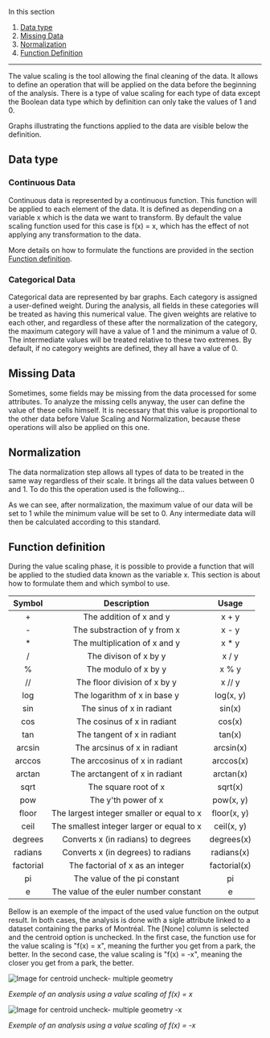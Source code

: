 In this section

1. [Data type](#data-type)
2. [Missing Data](#missing-Data)
3. [Normalization](#normalization)
4. [Function Definition](#function-definition)

---

The value scaling is the tool allowing the final cleaning of the data. It allows to define an operation that will be applied on the data before the beginning of the analysis. There is a type of value scaling for each type of data except the Boolean data type which by definition can only take the values of 1 and 0.

Graphs illustrating the functions applied to the data are visible below the definition.

## Data type

### Continuous Data

Continuous data is represented by a continuous function. This function will be applied to each element of the data. It is defined as depending on a variable x which is the data we want to transform. By default the value scaling function used for this case is f(x) = x, which has the effect of not applying any transformation to the data.

More details on how to formulate the functions are provided in the section [Function definition](#function-definition).

### Categorical Data

Categorical data are represented by bar graphs. Each category is assigned a user-defined weight. During the analysis, all fields in these categories will be treated as having this numerical value. The given weights are relative to each other, and regardless of these after the normalization of the category, the maximum category will have a value of 1 and the minimum a value of 0. The intermediate values will be treated relative to these two extremes. By default, if no category weights are defined, they all have a value of 0.

## Missing Data

Sometimes, some fields may be missing from the data processed for some attributes. To analyze the missing cells anyway, the user can define the value of these cells himself. It is necessary that this value is proportional to the other data before Value Scaling and Normalization, because these operations will also be applied on this one.

## Normalization

The data normalization step allows all types of data to be treated in the same way regardless of their scale. It brings all the data values between 0 and 1. To do this the operation used is the following...

As we can see, after normalization, the maximum value of our data will be set to 1 while the minimum value will be set to 0. Any intermediate data will then be calculated according to this standard.

## Function definition

During the value scaling phase, it is possible to provide a function that will be applied to the studied data known as the variable x. This section is about how to formulate them and which symbol to use.

|  Symbol   |                Description                |    Usage     |
| :-------: | :---------------------------------------: | :----------: |
|     +     |          The addition of x and y          |    x + y     |
|     -     |       The substraction of y from x        |    x - y     |
|    \*     |       The multiplication of x and y       |    x \* y    |
|     /     |           The divison of x by y           |    x / y     |
|     %     |           The modulo of x by y            |    x % y     |
|    //     |       The floor division of x by y        |    x // y    |
|    log    |       The logarithm of x in base y        |  log(x, y)   |
|    sin    |         The sinus of x in radiant         |    sin(x)    |
|    cos    |        The cosinus of x in radiant        |    cos(x)    |
|    tan    |        The tangent of x in radiant        |    tan(x)    |
|  arcsin   |       The arcsinus of x in radiant        |  arcsin(x)   |
|  arccos   |      The arccosinus of x in radiant       |  arccos(x)   |
|  arctan   |      The arctangent of x in radiant       |  arctan(x)   |
|   sqrt    |           The square root of x            |   sqrt(x)    |
|    pow    |            The y'th power of x            |  pow(x, y)   |
|   floor   | The largest integer smaller or equal to x | floor(x, y)  |
|   ceil    | The smallest integer larger or equal to x |  ceil(x, y)  |
|  degrees  |    Converts x (in radians) to degrees     |  degrees(x)  |
|  radians  |    Converts x (in degrees) to radians     |  radians(x)  |
| factorial |     The factorial of x as an integer      | factorial(x) |
|    pi     |       The value of the pi constant        |      pi      |
|     e     |  The value of the euler number constant   |      e       |

Bellow is an exemple of the impact of the used value function on the output result. In both cases, the analysis is done with a sigle attribute linked to a dataset containing the parks of Montréal. The [None] column is selected and the centroid option is unchecked. In the first case, the function use for the value scaling is "f(x) = x", meaning the further you get from a park, the better. In the second case, the value scaling is "f(x) = -x", meaning the closer you get from a park, the better.

![Image for centroid uncheck- multiple geometry](./centroid_false_multiple_.jpg)

_Exemple of an analysis using a value scaling of f(x) = x_

![Image for centroid uncheck- multiple geometry -x](./centroid_false_multiple_-x_.jpg)

_Exemple of an analysis using a value scaling of f(x) = -x_
